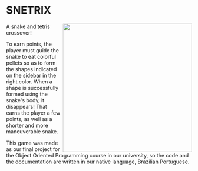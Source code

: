 # SNETRIX

<img width=350 align="right" src="project/assets/gameplay.gif">

A snake and tetris crossover!

To earn points, the player must guide the snake to eat colorful pellets so as
to form the shapes indicated on the sidebar in the right color. When a shape is
successfully formed using the snake's body, it disappears! That earns the
player a few points, as well as a shorter and more maneuverable snake.

This game was made as our final project for the Object Oriented Programming
course in our university, so the code and the documentation are written in our
native language, Brazilian Portuguese.
